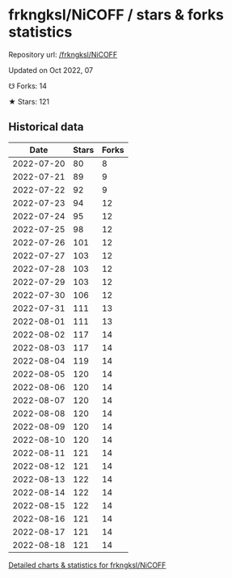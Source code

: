 # frkngksl/NiCOFF / stars & forks statistics

Repository url: [/frkngksl/NiCOFF](https://github.com/frkngksl/NiCOFF)

Updated on Oct 2022, 07

☋ Forks: 14

★ Stars: 121

## Historical data
| Date | Stars | Forks |
|------|-------|-------|
| 2022-07-20 | 80 | 8 | 
| 2022-07-21 | 89 | 9 | 
| 2022-07-22 | 92 | 9 | 
| 2022-07-23 | 94 | 12 | 
| 2022-07-24 | 95 | 12 | 
| 2022-07-25 | 98 | 12 | 
| 2022-07-26 | 101 | 12 | 
| 2022-07-27 | 103 | 12 | 
| 2022-07-28 | 103 | 12 | 
| 2022-07-29 | 103 | 12 | 
| 2022-07-30 | 106 | 12 | 
| 2022-07-31 | 111 | 13 | 
| 2022-08-01 | 111 | 13 | 
| 2022-08-02 | 117 | 14 | 
| 2022-08-03 | 117 | 14 | 
| 2022-08-04 | 119 | 14 | 
| 2022-08-05 | 120 | 14 | 
| 2022-08-06 | 120 | 14 | 
| 2022-08-07 | 120 | 14 | 
| 2022-08-08 | 120 | 14 | 
| 2022-08-09 | 120 | 14 | 
| 2022-08-10 | 120 | 14 | 
| 2022-08-11 | 121 | 14 | 
| 2022-08-12 | 121 | 14 | 
| 2022-08-13 | 122 | 14 | 
| 2022-08-14 | 122 | 14 | 
| 2022-08-15 | 122 | 14 | 
| 2022-08-16 | 121 | 14 | 
| 2022-08-17 | 121 | 14 | 
| 2022-08-18 | 121 | 14 | 


[Detailed charts & statistics for frkngksl/NiCOFF](https://reviewgithub.com/rep/frkngksl/NiCOFF)

